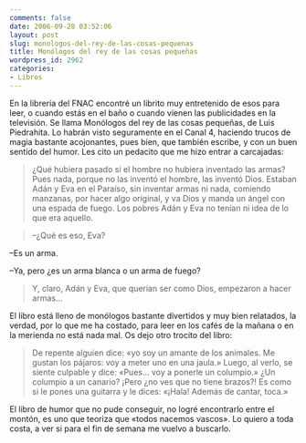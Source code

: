 ```yaml
---
comments: false
date: 2006-09-28 03:52:06
layout: post
slug: monologos-del-rey-de-las-cosas-pequenas
title: Monólogos del rey de las cosas pequeñas
wordpress_id: 2962
categories:
- Libros
---
```


En la librería del FNAC encontré un librito muy entretenido de esos para leer, o cuando estás en el baño o cuando vienen las publicidades en la televisión. Se llama Monólogos del rey de las cosas pequeñas, de Luis Piedrahita. Lo habrán visto seguramente en el Canal 4, haciendo trucos de magia bastante acojonantes, pues bien, que también escribe, y con un buen sentido del humor. Les cito un pedacito que me hizo entrar a carcajadas:





> 

> 
> ¿Qué hubiera pasado si el hombre no hubiera inventado las armas? Pues nada, porque no las inventó el hombre, las inventó Dios. Estaban Adán y Eva en el Paraíso, sin inventar armas ni nada, comiendo manzanas, por hacer algo original, y va Dios y manda un ángel con una espada de fuego. Los pobres Adán y Eva no tenían ni idea de lo que era aquello.
> 
> 


> 
> –¿Qué es eso, Eva?  

–Es un arma.  

–Ya, pero ¿es un arma blanca o un arma de fuego?
> 
> 


> 
> Y, claro, Adán y Eva, que querían ser como Dios, empezaron a hacer armas…





El libro está lleno de monólogos bastante divertidos y muy bien relatados, la verdad, por lo que me ha costado, para leer en los cafés de la mañana o en la merienda no está nada mal. Os dejo otro trocito del libro:





> De repente alguien dice: «yo soy un amante de los animales. Me gustan los pájaros: voy a meter uno en una jaula.» Luego, al verlo, se siente culpable y dice: «Pues… voy a ponerle un columpio.» ¿Un columpio a un canario? ¡Pero ¿no ves que no tiene brazos?! Es como si le pones una guitarra y le dices: «¡Hala! Además de cantar, toca.»





El libro de humor que no pude conseguir, no logré encontrarlo entre el montón, es uno que teoriza que «todos nacemos vascos». Lo quiero a toda costa, a ver si para el fin de semana me vuelvo a buscarlo.
